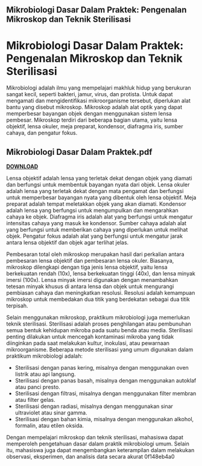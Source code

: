 ## Mikrobiologi Dasar Dalam Praktek: Pengenalan Mikroskop dan Teknik Sterilisasi

  
# Mikrobiologi Dasar Dalam Praktek: Pengenalan Mikroskop dan Teknik Sterilisasi
 
Mikrobiologi adalah ilmu yang mempelajari makhluk hidup yang berukuran sangat kecil, seperti bakteri, jamur, virus, dan protista. Untuk dapat mengamati dan mengidentifikasi mikroorganisme tersebut, diperlukan alat bantu yang disebut mikroskop. Mikroskop adalah alat optik yang dapat memperbesar bayangan objek dengan menggunakan sistem lensa pembesar. Mikroskop terdiri dari beberapa bagian utama, yaitu lensa objektif, lensa okuler, meja preparat, kondensor, diafragma iris, sumber cahaya, dan pengatur fokus.
 
## Mikrobiologi Dasar Dalam Praktek.pdf


[**DOWNLOAD**](https://persifalque.blogspot.com/?d=2tKWdp)

 
Lensa objektif adalah lensa yang terletak dekat dengan objek yang diamati dan berfungsi untuk membentuk bayangan nyata dari objek. Lensa okuler adalah lensa yang terletak dekat dengan mata pengamat dan berfungsi untuk memperbesar bayangan nyata yang dibentuk oleh lensa objektif. Meja preparat adalah tempat meletakkan objek yang akan diamati. Kondensor adalah lensa yang berfungsi untuk mengumpulkan dan mengarahkan cahaya ke objek. Diafragma iris adalah alat yang berfungsi untuk mengatur intensitas cahaya yang masuk ke kondensor. Sumber cahaya adalah alat yang berfungsi untuk memberikan cahaya yang diperlukan untuk melihat objek. Pengatur fokus adalah alat yang berfungsi untuk mengatur jarak antara lensa objektif dan objek agar terlihat jelas.
 
Pembesaran total oleh mikroskop merupakan hasil dari perkalian antara pembesaran lensa objektif dan pembesaran lensa okuler. Biasanya, mikroskop dilengkapi dengan tiga jenis lensa objektif, yaitu lensa berkekuatan rendah (10x), lensa berkekuatan tinggi (40x), dan lensa minyak imersi (100x). Lensa minyak imersi digunakan dengan menambahkan tetesan minyak khusus di antara lensa dan objek untuk mengurangi pembiasan cahaya dan meningkatkan resolusi. Resolusi adalah kemampuan mikroskop untuk membedakan dua titik yang berdekatan sebagai dua titik terpisah.
 
Selain menggunakan mikroskop, praktikum mikrobiologi juga memerlukan teknik sterilisasi. Sterilisasi adalah proses penghilangan atau pembunuhan semua bentuk kehidupan mikroba pada suatu benda atau media. Sterilisasi penting dilakukan untuk mencegah kontaminasi mikroba yang tidak diinginkan pada saat melakukan kultur, inokulasi, atau pewarnaan mikroorganisme. Beberapa metode sterilisasi yang umum digunakan dalam praktikum mikrobiologi adalah:
 
- Sterilisasi dengan panas kering, misalnya dengan menggunakan oven listrik atau api langsung.
- Sterilisasi dengan panas basah, misalnya dengan menggunakan autoklaf atau panci presto.
- Sterilisasi dengan filtrasi, misalnya dengan menggunakan filter membran atau filter gelas.
- Sterilisasi dengan radiasi, misalnya dengan menggunakan sinar ultraviolet atau sinar gamma.
- Sterilisasi dengan bahan kimia, misalnya dengan menggunakan alkohol, formalin, atau etilen oksida.

Dengan mempelajari mikroskop dan teknik sterilisasi, mahasiswa dapat memperoleh pengetahuan dasar dalam praktik mikrobiologi umum. Selain itu, mahasiswa juga dapat mengembangkan keterampilan dalam melakukan observasi, eksperimen, dan analisis data secara akurat
 0f148eb4a0
